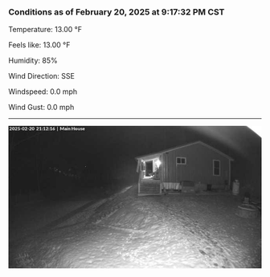 ### Conditions as of February 20, 2025 at 9:17:32 PM CST 

Temperature: 13.00 &deg;F

Feels like: 13.00 &deg;F

Humidity: 85%

Wind Direction: SSE

Windspeed: 0.0 mph

Wind Gust: 0.0 mph

---

<img src="./images/latest.jpeg"/>

